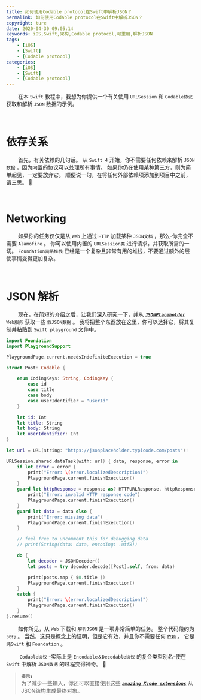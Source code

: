 ```yaml
---
title: 如何使用Codable protocol在Swift中解析JSON？
permalink: 如何使用Codable protocol在Swift中解析JSON？
copyright: ture
date: 2020-04-30 09:05:14
keywords: iOS,Swift,架构,Codable protocol,可重用,解析JSON
tags:
    - [iOS]
    - [Swift]
    - [Codable protocol]
categories:
    - [iOS]
    - [Swift]
    - [Codable protocol]
---
```


&nbsp;&nbsp;&nbsp;&nbsp;&nbsp;&nbsp;&nbsp;&nbsp;在本 ```Swift``` 教程中，我想为你提供一个有关使用 ```URLSession``` 和 ```Codable协议``` 获取和解析 ```JSON``` 数据的示例。

</br>

# **依存关系**

&nbsp;&nbsp;&nbsp;&nbsp;&nbsp;&nbsp;&nbsp;&nbsp;首先，有关依赖的几句话。 从 ```Swift 4``` 开始，你不需要任何依赖来解析 ```JSON数据``` ，因为内置的协议可以处理所有事情。 如果你仍在使用某种第三方，则为简单起见，一定要放弃它。 顺便说一句，在将任何外部依赖项添加到项目中之前，请三思。 🤔

<!-- more -->

</br>

# **Networking**

&nbsp;&nbsp;&nbsp;&nbsp;&nbsp;&nbsp;&nbsp;&nbsp;如果你的任务仅仅是从 ```Web``` 上通过 ```HTTP``` 加载某种 ```JSON文档``` ，那么-你完全不需要 ```Alamofire``` 。 你可以使用内置的 ```URLSession类``` 进行请求，并获取所需的一切。  ```Foundation网络堆栈``` 已经是一个复杂且非常有用的堆栈，不要通过额外的层使事情变得更加复杂。

</br>

# **JSON 解析**

&nbsp;&nbsp;&nbsp;&nbsp;&nbsp;&nbsp;&nbsp;&nbsp;现在，在简短的介绍之后，让我们深入研究一下，并从 [***```JSONPlaceholder```***](https://jsonplaceholder.typicode.com/ "")   ```Web服务``` 获取一些 ```假JSON数据``` 。 我将把整个东西放在这里，你可以选择它，将其复制并粘贴到 ```Swift playground``` 文件中。

``` Swift
import Foundation
import PlaygroundSupport

PlaygroundPage.current.needsIndefiniteExecution = true

struct Post: Codable {

    enum CodingKeys: String, CodingKey {
        case id
        case title
        case body
        case userIdentifier = "userId"
    }

    let id: Int
    let title: String
    let body: String
    let userIdentifier: Int
}

let url = URL(string: "https://jsonplaceholder.typicode.com/posts")!

URLSession.shared.dataTask(with: url) { data, response, error in
    if let error = error {
        print("Error: \(error.localizedDescription)")
        PlaygroundPage.current.finishExecution()
    }
    guard let httpResponse = response as? HTTPURLResponse, httpResponse.statusCode == 200 else {
        print("Error: invalid HTTP response code")
        PlaygroundPage.current.finishExecution()
    }
    guard let data = data else {
        print("Error: missing data")
        PlaygroundPage.current.finishExecution()
    }

    // feel free to uncomment this for debugging data
    // print(String(data: data, encoding: .utf8))

    do {
        let decoder = JSONDecoder()
        let posts = try decoder.decode([Post].self, from: data)

        print(posts.map { $0.title })
        PlaygroundPage.current.finishExecution()
    }
    catch {
        print("Error: \(error.localizedDescription)")
        PlaygroundPage.current.finishExecution()
    }
}.resume()
```

&nbsp;&nbsp;&nbsp;&nbsp;&nbsp;&nbsp;&nbsp;&nbsp;如你所见，从 ```Web``` 下载和 ```解析JSON``` 是一项非常简单的任务。 整个代码段约为 ```50行``` 。 当然，这只是概念上的证明，但是它有效，并且你不需要任何 ```依赖``` 。 它是 ```纯Swift``` 和 ```Foundation``` 。

&nbsp;&nbsp;&nbsp;&nbsp;&nbsp;&nbsp;&nbsp;&nbsp; ```Codable协议``` -实际上是 ```Encodable＆Decodable协议``` 的复合类型别名-使在 ```Swift``` 中解析 ```JSON数据``` 的过程变得神奇。 💫

> **```提示:```**\
为了减少一些输入，你还可以直接使用这些 [***```amazing Xcode extensions```***](https://gitlab.com/-/users/terms?redirect=%2Ftheswiftdev%2Fawesome-xcode-extensions "") 从JSON结构生成最终对象。